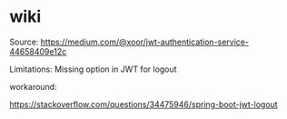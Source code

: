 # wiki

Source: https://medium.com/@xoor/jwt-authentication-service-44658409e12c

Limitations: Missing option in JWT for logout 

workaround: 

https://stackoverflow.com/questions/34475946/spring-boot-jwt-logout
 
